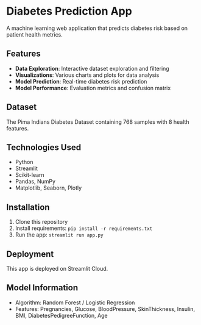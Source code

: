 # Diabetes Prediction App

A machine learning web application that predicts diabetes risk based on patient health metrics.

## Features

- **Data Exploration**: Interactive dataset exploration and filtering
- **Visualizations**: Various charts and plots for data analysis
- **Model Prediction**: Real-time diabetes risk prediction
- **Model Performance**: Evaluation metrics and confusion matrix

## Dataset

The Pima Indians Diabetes Dataset containing 768 samples with 8 health features.

## Technologies Used

- Python
- Streamlit
- Scikit-learn
- Pandas, NumPy
- Matplotlib, Seaborn, Plotly

## Installation

1. Clone this repository
2. Install requirements: `pip install -r requirements.txt`
3. Run the app: `streamlit run app.py`

## Deployment

This app is deployed on Streamlit Cloud.

## Model Information

- Algorithm: Random Forest / Logistic Regression
- Features: Pregnancies, Glucose, BloodPressure, SkinThickness, Insulin, BMI, DiabetesPedigreeFunction, Age